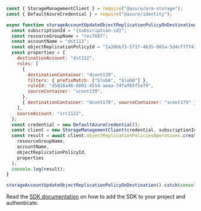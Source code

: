 ```javascript
const { StorageManagementClient } = require("@azure/arm-storage");
const { DefaultAzureCredential } = require("@azure/identity");

async function storageAccountUpdateObjectReplicationPolicyOnDestination() {
  const subscriptionId = "{subscription-id}";
  const resourceGroupName = "res7687";
  const accountName = "dst112";
  const objectReplicationPolicyId = "2a20bb73-5717-4635-985a-5d4cf777438f";
  const properties = {
    destinationAccount: "dst112",
    rules: [
      {
        destinationContainer: "dcont139",
        filters: { prefixMatch: ["blobA", "blobB"] },
        ruleId: "d5d18a48-8801-4554-aeaa-74faf65f5ef9",
        sourceContainer: "scont139",
      },
      { destinationContainer: "dcont179", sourceContainer: "scont179" },
    ],
    sourceAccount: "src1122",
  };
  const credential = new DefaultAzureCredential();
  const client = new StorageManagementClient(credential, subscriptionId);
  const result = await client.objectReplicationPoliciesOperations.createOrUpdate(
    resourceGroupName,
    accountName,
    objectReplicationPolicyId,
    properties
  );
  console.log(result);
}

storageAccountUpdateObjectReplicationPolicyOnDestination().catch(console.error);
```

Read the [SDK documentation](https://github.com/Azure/azure-sdk-for-js/blob/%40azure%2Farm-storage_17.2.0/sdk/storage/arm-storage/README.md) on how to add the SDK to your project and authenticate.

